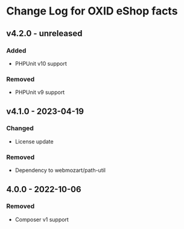 # Change Log for OXID eShop facts

## v4.2.0 - unreleased

### Added
- PHPUnit v10 support

### Removed
- PHPUnit v9 support

## v4.1.0 - 2023-04-19

### Changed
- License update

### Removed
- Dependency to webmozart/path-util

## 4.0.0 - 2022-10-06

### Removed
- Composer v1 support
